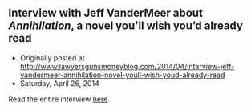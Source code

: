 ## Interview with Jeff VanderMeer about <em>Annihilation</em>, a novel you’ll wish you’d already read

 * Originally posted at http://www.lawyersgunsmoneyblog.com/2014/04/interview-jeff-vandermeer-annihilation-novel-youll-wish-youd-already-read
 * Saturday, April 26, 2014

Read the entire interview [here](http://www.rawstory.com/rs/2014/04/26/raw-story-talks-annihilation-with-author-jeff-vandermeer/).